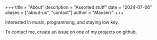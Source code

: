 +++
title = "About"
description = "Assorted stuff"
date = "2024-07-06"
aliases = ["about-us", "contact"]
author = "Maoserr"
+++

Interested in music, programming, and staying low key.

To contact me, create an issue on one of my projects on github.
